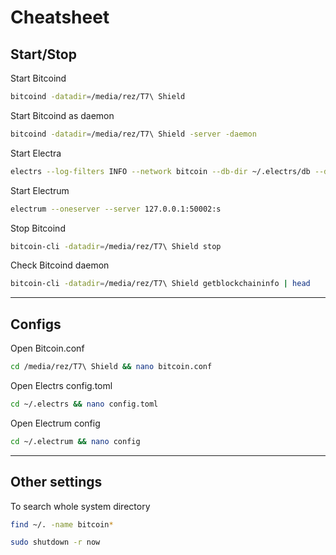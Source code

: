 # Cheatsheet
## Start/Stop
Start Bitcoind
```bash copy
bitcoind -datadir=/media/rez/T7\ Shield
```
Start Bitcoind as daemon
```bash copy
bitcoind -datadir=/media/rez/T7\ Shield -server -daemon
```
Start Electra
```bash copy
electrs --log-filters INFO --network bitcoin --db-dir ~/.electrs/db --daemon-dir /media/rez/T7\ Shield
```
Start Electrum
```bash copy
electrum --oneserver --server 127.0.0.1:50002:s
```
Stop Bitcoind
```bash copy
bitcoin-cli -datadir=/media/rez/T7\ Shield stop
```
Check Bitcoind daemon
```bash copy
bitcoin-cli -datadir=/media/rez/T7\ Shield getblockchaininfo | head
```

---
## Configs
Open Bitcoin.conf
```bash copy
cd /media/rez/T7\ Shield && nano bitcoin.conf
```
Open Electrs config.toml
```bash copy
cd ~/.electrs && nano config.toml 
```
Open Electrum config
```bash copy
cd ~/.electrum && nano config
```

---
## Other settings
To search whole system directory
```bash copy
find ~/. -name bitcoin*
```

```bash copy
sudo shutdown -r now
```

